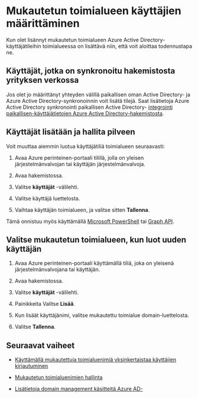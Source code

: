 <properties
    pageTitle="Käyttäjien määrittäminen mukautetun toimialueen Azure Active Directoryn | Microsoft Azure"
    description="Voit täyttää mukautetun toimialueen Azure Active Directoryn käyttäjätilien."
    services="active-directory"
    documentationCenter=""
    authors="jeffsta"
    manager="femila"
    editor=""/>

<tags
    ms.service="active-directory"
    ms.workload="identity"
    ms.tgt_pltfrm="na"
    ms.devlang="na"
    ms.topic="article"
    ms.date="10/04/2016"
    ms.author="curtand;jeffsta"/>

# <a name="assign-users-to-a-custom-domain"></a>Mukautetun toimialueen käyttäjien määrittäminen

Kun olet lisännyt mukautetun toimialueen Azure Active Directory-käyttäjätileihin toimialueessa on lisättävä niin, että voit aloittaa todennustapa ne.

## <a name="users-synced-in-from-a-directory-on-your-corporate-network"></a>Käyttäjät, jotka on synkronoitu hakemistosta yrityksen verkossa

Jos olet jo määrittänyt yhteyden välillä paikallisen oman Active Directory- ja Azure Active Directory-synkronoinnin voit lisätä tilejä. Saat lisätietoja Azure Active Directory synkronointi paikallisen Active Directory- [integrointi paikallisen-käyttäjätietojen Azure Active Directory-hakemistosta](active-directory-aadconnect.md).

## <a name="users-added-and-managed-in-the-cloud"></a>Käyttäjät lisätään ja hallita pilveen

Voit muuttaa aiemmin luotua käyttäjätiliä toimialueen seuraavasti:

1.  Avaa Azure perinteinen-portaali tilillä, jolla on yleisen järjestelmänvalvojan tai käyttäjän järjestelmänvalvoja.

2.  Avaa hakemistossa.

3.  Valitse **käyttäjät** -välilehti.

4.  Valitse käyttäjä luettelosta.

5.  Vaihtaa käyttäjän toimialueen, ja valitse sitten **Tallenna**.

Tämä onnistuu myös käyttämällä [Microsoft PowerShell](https://msdn.microsoft.com/library/azure/e1ef403f-3347-4409-8f46-d72dafa116e0#BKMK_ManageDomains) tai [Graph API](https://msdn.microsoft.com/Library/Azure/Ad/Graph/api/domains-operations).

## <a name="select-a-custom-domain-when-creating-a-new-user"></a>Valitse mukautetun toimialueen, kun luot uuden käyttäjän

1.  Avaa Azure perinteinen-portaali käyttämällä tiliä, joka on yleisenä järjestelmänvalvojana tai käyttäjän.

2.  Avaa hakemistossa.

3.  Valitse **käyttäjät** -välilehti.

4.  Painikkeita Valitse **Lisää**.

5.  Kun lisäät käyttäjänimi, valitse mukautettu toimialue domain-luettelosta.

6.  Valitse **Tallenna**.

## <a name="next-steps"></a>Seuraavat vaiheet

-   [Käyttämällä mukautettuja toimialuenimiä yksinkertaistaa käyttäjien kirjautuminen](active-directory-add-domain.md)

-   [Mukautetun toimialuenimien hallinta](active-directory-add-manage-domain-names.md)

-   [Lisätietoja domain management käsitteitä Azure AD-](active-directory-add-domain-concepts.md)
